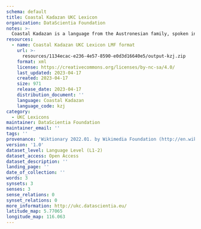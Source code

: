 ```yaml
---
schema: default
title: Coastal Kadazan UKC Lexicon
organization: DataScientia Foundation
notes: >-
  Coastal Kadazan is a language from the Austronesian family, spoken in Oceania. The UKC Lexicon of Coastal Kadazan is represented as a lexico-semantic network. It consists of words, word senses, synsets, as well as sense-level and synset-level relationships.
resources:
  - name: Coastal Kadazan UKC Lexicon LMF format
    url: >-
      resources/1134ecac-e236-4e57-8590-e0d3d16640e5/output-kzj.zip
    format: xml
    license: https://creativecommons.org/licenses/by-nc-sa/4.0/
    last_updated: 2023-04-17
    created: 2023-04-17
    size: 971
    release_date: 2023-04-17
    distribution_document: ''
    language: Coastal Kadazan
    language_code: kzj
category:
  - UKC Lexicons
maintainer: DataScientia Foundation
maintainer_email: ''
tags: ''
provenance: 'Wiktionary 2022.01. by Wikimedia Foundation (http://en.wiktionary.org); Princeton WordNet 2.1 by Princeton University (https://wordnet.princeton.edu)'
version: '1.0'
dataset_level: Language Level (L1-2)
dataset_access: Open Access
dataset_description: ''
landing_page: ''
date_of_collection: ''
words: 3
synsets: 3
senses: 3
sense_relations: 0
synset_relations: 0
more_information: http://ukc.datascientia.eu/
latitude_map: 5.77065
longitude_map: 116.063
---
```

